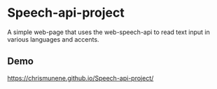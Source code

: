 # Speech-api-project
A simple web-page that uses the web-speech-api to read text input in various languages and accents.

## Demo
https://chrismunene.github.io/Speech-api-project/
